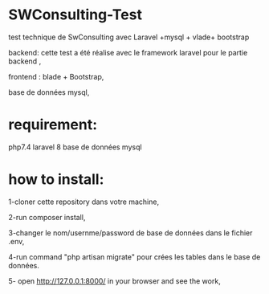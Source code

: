 
# SWConsulting-Test
test technique de SwConsulting  avec Laravel +mysql + vlade+ bootstrap

 backend: cette test a été réalise avec le framework laravel pour le partie backend ,
 
 frontend : blade + Bootstrap,
 
 base de données mysql,
 
# requirement:
php7.4
laravel 8
base de données mysql
 
# how to install:
1-cloner cette repository dans votre machine,

2-run composer install,

3-changer le nom/usernme/password de base de données  dans le fichier .env,

4-run command "php artisan migrate" pour crées les tables dans le base de données.

5- open http://127.0.0.1:8000/ in your browser and see the work,

